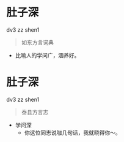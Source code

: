 # 肚子深
dv3 zz shen1
> 如东方言词典
- 比喻人的学问广，涵养好。

# 肚子深
dv3 zz shen1
> 泰县方言志
- 学问深
  - 你这位同志说咖几句话，我就晓得你～。
